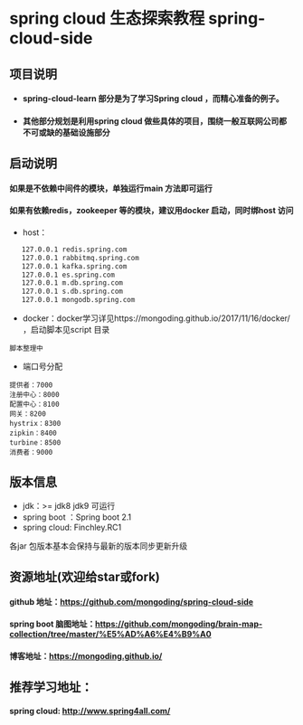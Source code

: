 
# spring cloud 生态探索教程 spring-cloud-side

## 项目说明

-  #### spring-cloud-learn 部分是为了学习Spring cloud ，而精心准备的例子。
- #### 其他部分规划是利用spring cloud 做些具体的项目，围绕一般互联网公司都不可或缺的基础设施部分

## 启动说明

#### 如果是不依赖中间件的模块，单独运行main 方法即可运行
#### 如果有依赖redis，zookeeper 等的模块，建议用docker 启动，同时绑host 访问
- host：
```127.0.0.1 zk.spring.com
   127.0.0.1 redis.spring.com
   127.0.0.1 rabbitmq.spring.com
   127.0.0.1 kafka.spring.com
   127.0.0.1 es.spring.com
   127.0.0.1 m.db.spring.com
   127.0.0.1 s.db.spring.com
   127.0.0.1 mongodb.spring.com
   ```
- docker：docker学习详见https://mongoding.github.io/2017/11/16/docker/  ，启动脚本见script 目录

```
脚本整理中
```
- 端口号分配

```
提供者：7000
注册中心：8000
配置中心：8100
网关：8200
hystrix：8300
zipkin：8400
turbine：8500
消费者：9000
```


## 版本信息

- jdk：>= jdk8   jdk9 可运行
- spring boot ：Spring boot 2.1
- spring cloud: Finchley.RC1

各jar 包版本基本会保持与最新的版本同步更新升级


## 资源地址(欢迎给star或fork)

#### github 地址：https://github.com/mongoding/spring-cloud-side

#### spring boot 脑图地址：https://github.com/mongoding/brain-map-collection/tree/master/%E5%AD%A6%E4%B9%A0

#### 博客地址：https://mongoding.github.io/

## 推荐学习地址：
#### spring cloud: http://www.spring4all.com/





